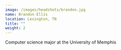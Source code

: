 ```yaml
---
image: /images/headshots/brandon.jpg
name: Brandon Ellis
location: Lexington, TN
title: ""
weight: 2
---
```

Computer science major at the University of Memphis